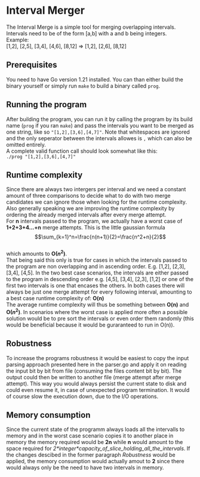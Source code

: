 # Interval Merger
The Interval Merge is a simple tool for merging
overlapping intervals. Intervals need to be of the form [a,b]
with a and b being integers.  
Example:  
[1,2], [2,5], [3,4], [4,6], [8,12] => [1,2], [2,6], [8,12]

## Prerequisites
You need to have Go version 1.21 installed. You can than either
build the binary yourself or simply run `make` to build a binary
called `prog`.

## Running the program
After building the program, you can run it by calling the 
program by its build name (`prog` if you ran `make`) and pass
the intervals you want to be merged as one string, like so 
`"[1,2],[3,6],[4,7]"`. Note that whitespaces are ignored and
the only seperator between the intervals allowes is `,` which
can also be omitted entirely.  
A complete valid function call should look somewhat like this:  
`./prog "[1,2],[3,6],[4,7]"`

## Runtime complexity
Since there are always two intergers per interval and we need a
constant amount of three comparisons to decide what to do with two 
merge candidates we can ignore those when looking for the runtime
complexity. Also generally speaking we are improving the runtime complexity by
ordering the already merged intervals after every merge attempt.  
For **n** intervals passed to the program, we 
actually have a worst case of **1+2+3+4...+n** merge attempts. This is the little
gaussian formula  
$$\sum_{k=1}^n=\frac{n(n+1)}{2}=\frac{n^2+n}{2}$$  
which amounts to
**O($n^2$)**.  
That being said this only is true for cases in which the intervals
passed to the program are non overlapping and in ascending order.
E.g. [1,2], [2,3], [3,4], [4,5]. In the two best case scenarios,
the intervals are either passed to the program in descending order
e.g. [4,5], [3,4], [2,3], [1,2] or one of the first two intervals
is one that encases the others. In both cases there will always be
just one merge attempt for every following interval, amounting to a best case runtime
complexity of: **O(n)**  
The average runtime complexity will thus be something between **O(n)** and **O($n^2$)**.
In scenarios where the worst case is applied more often a possible solution would be to
pre sort the intervals or even order them randomly (this would be beneficial because it would 
be guraranteed to run in O(n)).

## Robustness
To increase the programs robustness it would be easiest to copy the input parsing approach
presented here in the parser.go and apply it on reading the input bit by bit from file
(consuming the files content bit by bit).
The output could then be written to another file (merge attempt after merge attempt).
This way you would always persist the current state to disk and could even resume it,
in case of unexpected program termination. It would of course slow the execution down,
due to the I/O operations.

## Memory consumption
Since the current state of the programm always loads all the intervalls to memory
and in the worst case scenario copies it to another place in memory the memory required
would be **2n** while **n** would amount to the space required for 
_2\*integer*capacity_of_slice_holding_all_the_intervals_. If the changes descibed in the 
former paragraph _Robustness_ would be applied, the memory consumption would actually
amout to **2** since there would always only be the need to have two intervals in memory.